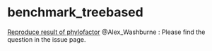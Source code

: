 # benchmark_treebased

[Reproduce result of phylofactor](https://htmlpreview.github.io/?https://github.com/fionarhuang/benchmark_treebased/blob/master/docs/phylofactor.html)
@Alex_Washburne : Please find the question in the issue page.
